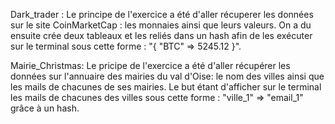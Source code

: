 Dark_trader : Le principe de l'exercice a été d'aller récuperer les données sur le site CoinMarketCap : les monnaies ainsi que leurs valeurs. On a du ensuite crée deux tableaux et les reliés dans un hash afin de les exécuter sur le terminal sous cette forme : "{ "BTC" => 5245.12 }".

Mairie_Christmas: Le pricipe de l'exercice a été d'aller récupérer les données sur l'annuaire des mairies du val d'Oise: le nom des villes ainsi que les mails de chacunes de ses mairies. Le but étant d'afficher sur le terminal les mails de chacunes des villes sous cette forme : "ville_1" => "email_1" grâce à un hash.